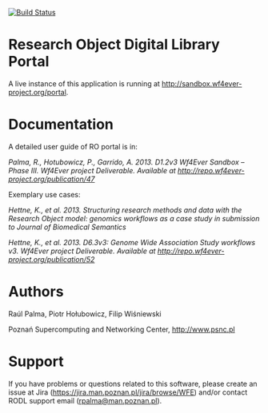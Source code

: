 [![Build Status](https://buildhive.cloudbees.com/job/wf4ever/job/portal/badge/icon)](https://buildhive.cloudbees.com/job/wf4ever/job/portal/)

Research Object Digital Library Portal
======================================

A live instance of this application is running at http://sandbox.wf4ever-project.org/portal.

Documentation
======================================

A detailed user guide of RO portal is in:

*Palma, R., Hotubowicz, P., Garrido, A. 2013. D1.2v3 Wf4Ever Sandbox – Phase III. Wf4Ever project Deliverable. Available at http://repo.wf4ever-project.org/publication/47*

Exemplary use cases:

*Hettne, K., et al. 2013. Structuring research methods and data with the Research Object model: genomics workflows as a case study in submission to Journal of Biomedical Semantics*

*Hettne, K., et al. 2013. D6.3v3: Genome Wide Association Study workflows v3. Wf4Ever project Deliverable. Available at http://repo.wf4ever-project.org/publication/52*


Authors
=======

Raúl Palma, Piotr Hołubowicz, Filip Wiśniewski

Poznań Supercomputing and Networking Center, http://www.psnc.pl

Support
=======
If you have problems or questions related to this software, please create an issue at Jira (https://jira.man.poznan.pl/jira/browse/WFE) 
and/or contact RODL support email (rpalma@man.poznan.pl).
